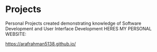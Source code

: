 # Projects
Personal Projects created demonstrating knowledge of Software Development and User Interface Development
HERES MY PERSONAL WEBSITE:

https://arafrahman5138.github.io/
